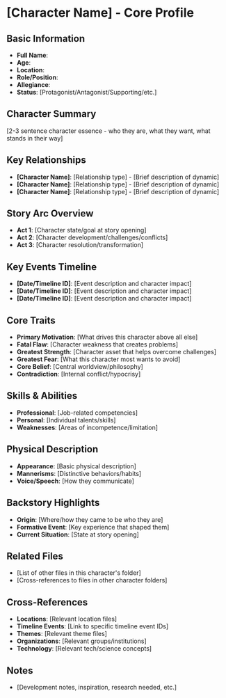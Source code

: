 # [Character Name] - Core Profile

## Basic Information
- **Full Name**: 
- **Age**: 
- **Location**: 
- **Role/Position**: 
- **Allegiance**: 
- **Status**: [Protagonist/Antagonist/Supporting/etc.]

## Character Summary
[2-3 sentence character essence - who they are, what they want, what stands in their way]

## Key Relationships
- **[Character Name]**: [Relationship type] - [Brief description of dynamic]
- **[Character Name]**: [Relationship type] - [Brief description of dynamic]
- **[Character Name]**: [Relationship type] - [Brief description of dynamic]

## Story Arc Overview
- **Act 1**: [Character state/goal at story opening]
- **Act 2**: [Character development/challenges/conflicts]
- **Act 3**: [Character resolution/transformation]

## Key Events Timeline
- **[Date/Timeline ID]**: [Event description and character impact]
- **[Date/Timeline ID]**: [Event description and character impact]
- **[Date/Timeline ID]**: [Event description and character impact]

## Core Traits
- **Primary Motivation**: [What drives this character above all else]
- **Fatal Flaw**: [Character weakness that creates problems]
- **Greatest Strength**: [Character asset that helps overcome challenges]
- **Greatest Fear**: [What this character most wants to avoid]
- **Core Belief**: [Central worldview/philosophy]
- **Contradiction**: [Internal conflict/hypocrisy]

## Skills & Abilities
- **Professional**: [Job-related competencies]
- **Personal**: [Individual talents/skills]
- **Weaknesses**: [Areas of incompetence/limitation]

## Physical Description
- **Appearance**: [Basic physical description]
- **Mannerisms**: [Distinctive behaviors/habits]
- **Voice/Speech**: [How they communicate]

## Backstory Highlights
- **Origin**: [Where/how they came to be who they are]
- **Formative Event**: [Key experience that shaped them]
- **Current Situation**: [State at story opening]

## Related Files
- [List of other files in this character's folder]
- [Cross-references to files in other character folders]

## Cross-References
- **Locations**: [Relevant location files]
- **Timeline Events**: [Link to specific timeline event IDs]
- **Themes**: [Relevant theme files]
- **Organizations**: [Relevant groups/institutions]
- **Technology**: [Relevant tech/science concepts]

## Notes
- [Development notes, inspiration, research needed, etc.]